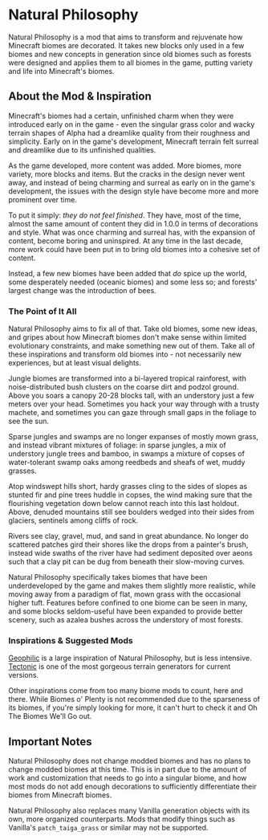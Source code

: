 # Natural Philosophy

Natural Philosophy is a mod that aims to transform and rejuvenate how Minecraft biomes are decorated. It takes new blocks only used in a few biomes and new concepts in generation since old biomes such as forests were designed and applies them to all biomes in the game, putting variety and life into Minecraft's biomes.

## About the Mod & Inspiration

Minecraft's biomes had a certain, unfinished charm when they were introduced early on in the game - even the singular grass color and wacky terrain shapes of Alpha had a dreamlike quality from their roughness and simplicity. Early on in the game's development, Minecraft terrain felt surreal and dreamlike due to its unfinished qualities.

As the game developed, more content was added. More biomes, more variety, more blocks and items. But the cracks in the design never went away, and instead of being charming and surreal as early on in the game's development, the issues with the design style have become more and more prominent over time.

To put it simply: _they do not feel finished_. They have, most of the time, almost the same amount of content they did in 1.0.0 in terms of decorations and style. What was once charming and surreal has, with the expansion of content, become boring and uninspired. At any time in the last decade, more work could have been put in to bring old biomes into a cohesive set of content.

Instead, a few new biomes have been added that _do_ spice up the world, some desperately needed (oceanic biomes) and some less so; and forests' largest change was the introduction of bees.

### The Point of It All

Natural Philosophy aims to fix all of that. Take old biomes, some new ideas, and gripes about how Minecraft biomes don't make sense within limited evolutionary constraints, and make something new out of them. Take all of these inspirations and transform old biomes into - not necessarily new experiences, but at least visual delights. 

Jungle biomes are transformed into a bi-layered tropical rainforest, with noise-distributed bush clusters on the coarse dirt and podzol ground. Above you soars a canopy 20-28 blocks tall, with an understory just a few meters over your head. Sometimes you hack your way through with a trusty machete, and sometimes you can gaze through small gaps in the foliage to see the sun.

Sparse jungles and swamps are no longer expanses of mostly mown grass, and instead vibrant mixtures of foliage: in sparse jungles, a mix of understory jungle trees and bamboo, in swamps a mixture of copses of water-tolerant swamp oaks among reedbeds and sheafs of wet, muddy grasses.

Atop windswept hills short, hardy grasses cling to the sides of slopes as stunted fir and pine trees huddle in copses, the wind making sure that the flourishing vegetation down below cannot reach into this last holdout. Above, denuded mountains still see boulders wedged into their sides from glaciers, sentinels among cliffs of rock.

Rivers see clay, gravel, mud, and sand in great abundance. No longer do scattered patches gird their shores like the drops from a painter's brush, instead wide swaths of the river have had sediment deposited over aeons such that a clay pit can be dug from beneath their slow-moving curves.

Natural Philosophy specifically takes biomes that have been underdeveloped by the game and makes them slightly more realistic, while moving away from a paradigm of flat, mown grass with the occasional higher tuft. Features before confined to one biome can be seen in many, and some blocks seldom-useful have been expanded to provide better scenery, such as azalea bushes across the understory of most forests.

### Inspirations & Suggested Mods

[Geophilic](https://modrinth.com/datapack/geophilic) is a large inspiration of Natural Philosophy, but is less intensive.   
[Tectonic](https://modrinth.com/datapack/tectonic) is one of the most gorgeous terrain generators for current versions.

Other inspirations come from too many biome mods to count, here and there. While Biomes o' Plenty is not recommended due to the sparseness of its biomes, if you're simply looking for more, it can't hurt to check it and Oh The Biomes We'll Go out.

## Important Notes

Natural Philosophy does not change modded biomes and has no plans to change modded biomes at this time. This is in part due to the amount of work and customization that needs to go into a singular biome, and how most mods do not add enough decorations to sufficiently differentiate their biomes from Minecraft biomes.

Natural Philosophy also replaces many Vanilla generation objects with its own, more organized counterparts. Mods that modify things such as Vanilla's `patch_taiga_grass` or similar may not be supported. 
